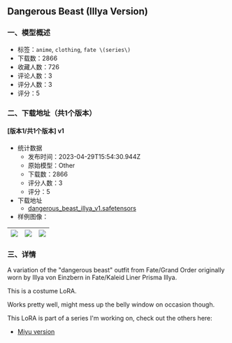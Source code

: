 ## Dangerous Beast (Illya Version)
### 一、模型概述

- 标签：`anime`, `clothing`, `fate \(series\)`
- 下载数：2866
- 收藏人数：726
- 评论人数：3
- 评分人数：3
- 评分：5

### 二、下载地址（共1个版本）

#### [版本1/共1个版本] v1

- 统计数据
  - 发布时间：2023-04-29T15:54:30.944Z
  - 原始模型：Other
  - 下载数：2866
  - 评分人数：3
  - 评分：5
- 下载地址
  - [dangerous_beast_illya_v1.safetensors](https://civitai.com/api/download/models/58242)
- 样例图像：

| <img src="https://image.civitai.com/xG1nkqKTMzGDvpLrqFT7WA/61fc271d-c176-4abe-e716-9d3e1f9de100/width=450/633462.jpeg" /> | <img src="https://image.civitai.com/xG1nkqKTMzGDvpLrqFT7WA/def02fc3-69d4-4983-8b7e-4de3e11d1100/width=450/633694.jpeg" /> | <img src="https://image.civitai.com/xG1nkqKTMzGDvpLrqFT7WA/62785691-fc75-4d74-6733-2965bbb14c00/width=450/633748.jpeg" /> |
| ---- | ---- | ---- |


### 三、详情
<p>A variation of the "dangerous beast" outfit from Fate/Grand Order originally worn by Illya von Einzbern in Fate/Kaleid Liner Prisma Illya.</p><p>This is a costume LoRA.</p><p>Works pretty well, might mess up the belly window on occasion though.</p><p>This LoRA is part of a series I'm working on, check out the others here:</p><ul><li><p><a rel="ugc" href="https://civitai.com/models/53083/dangerous-beast-miyu-version">Miyu version</a></p></li></ul>
